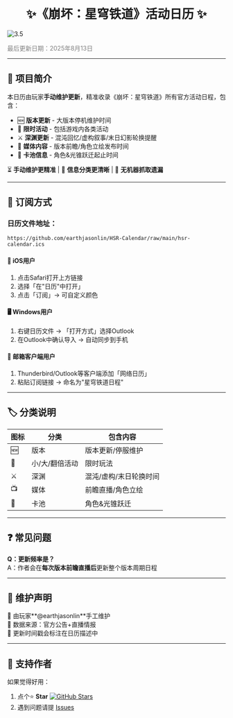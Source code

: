 <h1 align=center> ✨《崩坏：星穹铁道》活动日历 ✨</h1>

![3.5](https://launcher-webstatic.mihoyo.com/launcher-public/2025/08/08/7b3a2e0d1de50cc0cc641cbaeb8f2e2b_7162775132590771911.webp) 

<span style="color:gray">最后更新日期：2025年8月13日</span>

---

## 📅 项目简介  
本日历由玩家**手动维护更新**，精准收录《崩坏：星穹铁道》所有官方活动日程，包含：  
- 🆕 **版本更新** - 大版本停机维护时间  
- 🎪 **限时活动** - 包括游戏内各类活动  
- ⚔️ **深渊更新** - 混沌回忆/虚构叙事/末日幻影轮换提醒  
- 📢 **媒体内容** - 版本前瞻/角色立绘发布时间  
- 💫 **卡池信息** - 角色&光锥跃迁起止时间  

⏳ **手动维护更精准** | 📝 **信息分类更清晰** | 🚫 **无机器抓取遗漏**  

---

## 📲 订阅方式  
### 日历文件地址：  
```
https://github.com/earthjasonlin/HSR-Calendar/raw/main/hsr-calendar.ics
```  

#### 📱 **iOS用户**  
1. 点击Safari打开上方链接  
2. 选择「在"日历"中打开」  
3. 点击「订阅」→ 可自定义颜色

#### 🖥 **Windows用户**  
1. 右键日历文件 → 「打开方式」选择Outlook  
2. 在Outlook中确认导入 → 自动同步到手机  

#### 📧 **邮箱客户端用户**  
1. Thunderbird/Outlook等客户端添加「网络日历」  
2. 粘贴订阅链接 → 命名为"星穹铁道日程"  

---

## 🏷 分类说明  
| 图标 | 分类 | 包含内容 |  
|------|------|----------|  
| 🆕 | 版本 | 版本更新/停服维护 |  
| 🎡 | 小/大/翻倍活动 | 限时玩法 |  
| ⚔️ | 深渊 | 混沌/虚构/末日轮换时间 |  
| 📺 | 媒体 | 前瞻直播/角色立绘 |  
| 💫 | 卡池 | 角色&光锥跃迁 |  

---

## ❓ 常见问题  
**Q：更新频率是？**  
A：作者会在**每次版本前瞻直播后**更新整个版本周期日程  

---

## 📢 维护声明  
🔹 由玩家**@earthjasonlin**手工维护  
🔹 数据来源：官方公告+直播情报  
🔹 更新时间戳会标注在日历描述中  

---

## 💖 支持作者  
如果觉得好用：  
1. 点个⭐️ **Star** [![GitHub Stars](https://img.shields.io/github/stars/earthjasonlin/HSR-Calendar?style=social)](https://github.com/earthjasonlin/HSR-Calendar)  
2. 遇到问题请提 [Issues](https://github.com/earthjasonlin/HSR-Calendar/issues)  